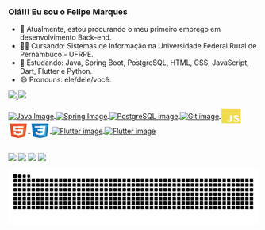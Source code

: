 ### Olá!!! Eu sou o Felipe Marques

- 🔭 Atualmente, estou procurando o meu primeiro emprego em desenvolvimento Back-end.
- 👨‍🎓 Cursando: Sistemas de Informação na Universidade Federal Rural de Pernambuco - UFRPE.
- 🌱 Estudando: Java, Spring Boot, PostgreSQL, HTML, CSS, JavaScript, Dart, Flutter e Python.
- 😄 Pronouns: ele/dele/você.

<div>
  <a href="https://github.com/felipemarques001">
  <img height="180em" src="https://github-readme-stats.vercel.app/api?username=felipemarques001&show_icons=true&theme=darcula&include_all_commits=true&count_private=true"/>
  <img height="180em" src="https://github-readme-stats.vercel.app/api/top-langs/?username=felipemarques001&layout=compact&langs_count=7&theme=darcula"/>
</div>
  
<div style="display: inline_block"><br>
  <img align="center" alt="Java Image" height="30" width="40" src="https://cdn.jsdelivr.net/gh/devicons/devicon/icons/java/java-original.svg">
  <img align="center" alt="Spring Image" height="30" width="40" src="https://cdn.jsdelivr.net/gh/devicons/devicon/icons/spring/spring-original.svg"> 
  <img align="center" alt="PostgreSQL image" height="30" width="40" src="https://cdn.jsdelivr.net/gh/devicons/devicon/icons/postgresql/postgresql-original.svg">
  <img align="center" alt="Git image" height="30" width="40" src="https://cdn.jsdelivr.net/gh/devicons/devicon/icons/git/git-original.svg">
  <img align="center" alt="JavaScript Image" height="30" width="40" src="https://raw.githubusercontent.com/devicons/devicon/master/icons/javascript/javascript-plain.svg">
  <img align="center" alt="HTML Image" height="30" width="40" src="https://raw.githubusercontent.com/devicons/devicon/master/icons/html5/html5-original.svg">
  <img align="center" alt="CSS Image" height="30" width="40" src="https://raw.githubusercontent.com/devicons/devicon/master/icons/css3/css3-original.svg">
  <img align="center" alt="Flutter image" height="30" width="40" src="https://cdn.jsdelivr.net/gh/devicons/devicon/icons/flutter/flutter-original.svg" />
  <img align="center" alt="Flutter image" height="30" width="40" src="https://cdn.jsdelivr.net/gh/devicons/devicon/icons/dart/dart-original.svg" />
</div>
  
##
  
<div>
  <a href="https://instagram.com/felipe_marques0102" target="_blank"><img src="https://img.shields.io/badge/-Instagram-%23E4405F?style=for-the-badge&logo=instagram&logoColor=white" target="_blank"></a>
  <a href = "mailto:felipemarquesgg@gmail.com"><img src="https://img.shields.io/badge/-Gmail-%23333?style=for-the-badge&logo=gmail&logoColor=white" target="_blank"></a>
  <a href="https://www.linkedin.com/in/felipe-marques-011/" target="_blank"><img src="https://img.shields.io/badge/-LinkedIn-%230077B5?style=for-the-badge&logo=linkedin&logoColor=white" target="_blank"></a>
    <a href="https://felipemarques001.github.io" target="_blank"><img src="https://img.shields.io/badge/website-000000?style=for-the-badge&logo=About.me&logoColor=white" target="_blank"></a>

  ![Snake animation](https://github.com/felipemarques001/felipemarques001/blob/output/github-contribution-grid-snake.svg)

  </div>
